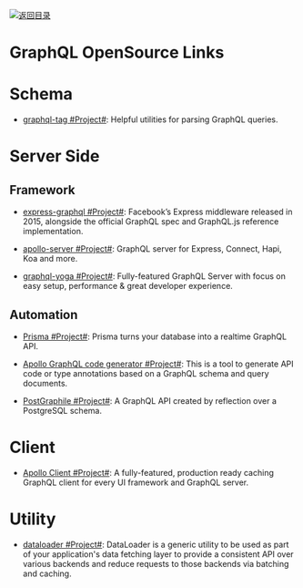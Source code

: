 [![返回目录](https://user-images.githubusercontent.com/5803001/38079637-ff0abcf0-3371-11e8-9b76-ad651620afc7.jpg)](https://github.com/wxyyxc1992/Awesome-Links)

# GraphQL OpenSource Links

# Schema

* [graphql-tag #Project#](https://www.npmjs.com/package/graphql-tag): Helpful utilities for parsing GraphQL queries.

# Server Side

## Framework

* [express-graphql #Project#](https://github.com/graphql/express-graphql): Facebook’s Express middleware released in 2015, alongside the official GraphQL spec and GraphQL.js reference implementation.

* [apollo-server #Project#](https://github.com/apollographql/apollo-server): GraphQL server for Express, Connect, Hapi, Koa and more.

* [graphql-yoga #Project#](https://github.com/graphcool/graphql-yoga): Fully-featured GraphQL Server with focus on easy setup, performance & great developer experience.

## Automation

* [Prisma #Project#](https://github.com/graphcool/prisma): Prisma turns your database into a realtime GraphQL API.

* [Apollo GraphQL code generator #Project#](https://github.com/apollographql/apollo-codegen):
  This is a tool to generate API code or type annotations based on a GraphQL schema and query documents.

* [PostGraphile #Project#](https://github.com/graphile/postgraphile): A GraphQL API created by reflection over a PostgreSQL schema.

# Client

* [Apollo Client #Project#](https://github.com/apollographql/apollo-client): A fully-featured, production ready caching GraphQL client for every UI framework and GraphQL server.

# Utility

* [dataloader #Project#](https://github.com/facebook/dataloader): DataLoader is a generic utility to be used as part of your application's data fetching layer to provide a consistent API over various backends and reduce requests to those backends via batching and caching.
